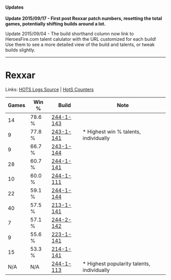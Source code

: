 #### Updates
**Update 2015/09/17 - First post Rexxar patch numbers, resetting the total games, potentially shifting builds around a lot.**

Update 2015/09/04 - The build shorthand column now link to HeroesFire.com talent calulator with the URL customized for each build!  
Use them to see a more detailed view of the build and talents, or tweak builds slightly.

***

# Rexxar

Links: [HOTS Logs Source](https://www.hotslogs.com/Sitewide/HeroDetails?Hero=Rexxar) | [HotS Counters](http://hotscounters.com/#/hero/Rexxar)

Games  | Win %  | Build     | Note
-----  | -----  | -----     | ----
14     | 78.6 % | [244-1-143](http://www.heroesfire.com/hots/talent-calculator/rexxar#lTOt) | 
9      | 77.8 % | [243-1-141](http://www.heroesfire.com/hots/talent-calculator/rexxar#lQyb) | * Highest win % talents, individually
9      | 66.7 % | [243-1-144](http://www.heroesfire.com/hots/talent-calculator/rexxar#lQye) | 
28     | 60.7 % | [244-1-141](http://www.heroesfire.com/hots/talent-calculator/rexxar#lTOr) | 
10     | 60.0 % | [244-1-111](http://www.heroesfire.com/hots/talent-calculator/rexxar#lTON) | 
22     | 59.1 % | [244-1-144](http://www.heroesfire.com/hots/talent-calculator/rexxar#lTOu) | 
40     | 57.5 % | [213-1-141](http://www.heroesfire.com/hots/talent-calculator/rexxar#kHj5) | 
7      | 57.1 % | [244-2-142](http://www.heroesfire.com/hots/talent-calculator/rexxar#lTeU) | 
9      | 55.6 % | [223-1-141](http://www.heroesfire.com/hots/talent-calculator/rexxar#kg7b) | 
15     | 53.3 % | [214-1-141](http://www.heroesfire.com/hots/talent-calculator/rexxar#kK9L) | 
N/A    | N/A    | [244-1-113](http://www.heroesfire.com/hots/talent-calculator/rexxar#lTOP) | * Highest popularity talents, individually
